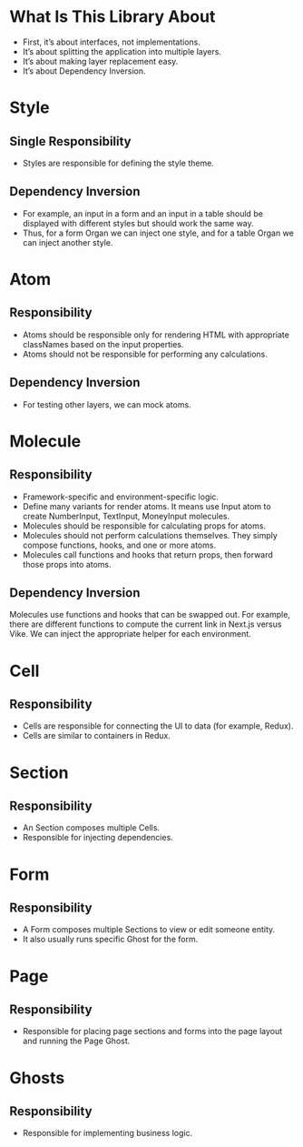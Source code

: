 # What Is This Library About

* First, it’s about interfaces, not implementations.
* It’s about splitting the application into multiple layers.
* It’s about making layer replacement easy.
* It’s about Dependency Inversion.

# Style

## Single Responsibility

* Styles are responsible for defining the style theme.

## Dependency Inversion

* For example, an input in a form and an input in a table should be displayed with different styles but should work the same way.
* Thus, for a form Organ we can inject one style, and for a table Organ we can inject another style.

# Atom

## Responsibility

* Atoms should be responsible only for rendering HTML with appropriate classNames based on the input properties.
* Atoms should not be responsible for performing any calculations.

## Dependency Inversion

* For testing other layers, we can mock atoms.

# Molecule

## Responsibility

* Framework-specific and environment-specific logic.
* Define many variants for render atoms. It means use Input atom to create NumberInput, TextInput, MoneyInput molecules.
* Molecules should be responsible for calculating props for atoms.
* Molecules should not perform calculations themselves. They simply compose functions, hooks, and one or more atoms.
* Molecules call functions and hooks that return props, then forward those props into atoms.

## Dependency Inversion
Molecules use functions and hooks that can be swapped out.
For example, there are different functions to compute the current link in Next.js versus Vike. We can inject the appropriate helper for each environment.

# Cell

## Responsibility
* Cells are responsible for connecting the UI to data (for example, Redux).
* Cells are similar to containers in Redux.

# Section

## Responsibility

* An Section composes multiple Cells.
* Responsible for injecting dependencies.

# Form

## Responsibility

* A Form composes multiple Sections to view or edit someone entity.
* It also usually runs specific Ghost for the form.

# Page

## Responsibility

* Responsible for placing page sections and forms into the page layout and running the Page Ghost.

# Ghosts

## Responsibility

* Responsible for implementing business logic.

